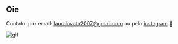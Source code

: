 ## Oie 

Contato: por email: lauralovato2007@gmail.com ou pelo [instagram](https://www.instagram.com/lauralovatoo/) 🌼

![gif](https://i.pinimg.com/originals/bc/77/44/bc7744e068c1e9b6bdeec714fe528796.gif)
